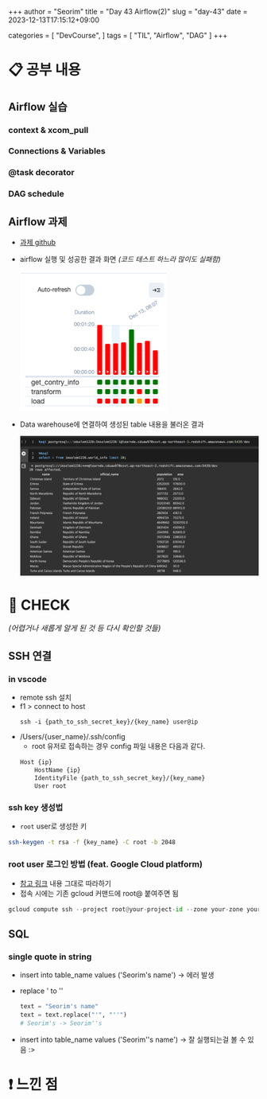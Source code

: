 +++
author = "Seorim"
title =  "Day 43 Airflow(2)"
slug = "day-43"
date = 2023-12-13T17:15:12+09:00

categories = [
    "DevCourse",
]
tags = [
    "TIL", "Airflow", "DAG"
]
+++

# 📋 공부 내용

## Airflow 실습

### context & xcom_pull

### Connections & Variables

### @task decorator

### DAG schedule

## Airflow 과제

-   [과제 github](https://github.com/srlee056/devcourse-week10-day3-hw)

-   airflow 실행 및 성공한 결과 화면
    _(코드 테스트 하느라 많이도 실패함)_

    ![Alt text](image-1.png)

-   Data warehouse에 연결하여 생성된 table 내용을 불러온 결과

    ![Alt text](image.png)

###

# 👀 CHECK

_<span style = "font-size:15px">(어렵거나 새롭게 알게 된 것 등 다시 확인할 것들)</span>_

## SSH 연결

### in vscode

-   remote ssh 설치
-   f1 > connect to host
    ```
    ssh -i {path_to_ssh_secret_key}/{key_name} user@ip
    ```
-   /Users/{user_name}/.ssh/config
    -   root 유저로 접속하는 경우 config 파일 내용은 다음과 같다.
    ```
    Host {ip}
        HostName {ip}
        IdentityFile {path_to_ssh_secret_key}/{key_name}
        User root
    ```

### ssh key 생성법

-   `root` user로 생성한 키

```bash
ssh-keygen -t rsa -f {key_name} -C root -b 2048
```

### root user 로그인 방법 (feat. Google Cloud platform)

-   [참고 링크](https://cloud.google.com/compute/docs/connect/root-ssh?hl=ko#third-party-tools) 내용 그대로 따라하기
-   접속 시에는 기존 gcloud 커맨드에 root@ 붙여주면 됨

```python
gcloud compute ssh --project root@your-project-id --zone your-zone your-instance-name
```

## SQL

### single quote in string

-   insert into table_name values ('Seorim's name')
    -> 에러 발생

-   replace ' to ''

    ```python
    text = "Seorim's name"
    text = text.replace("'", "''")
    # Seorim's -> Seorim''s
    ```

-   insert into table_name values ('Seorim''s name')
    -> 잘 실행되는걸 볼 수 있음 :>

# ❗ 느낀 점
